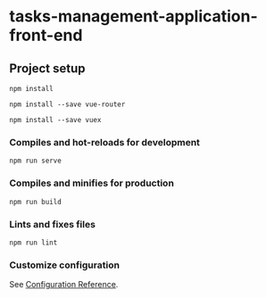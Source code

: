 # tasks-management-application-front-end

## Project setup
```
npm install
```
```
npm install --save vue-router
```
```
npm install --save vuex
```
### Compiles and hot-reloads for development
```
npm run serve
```

### Compiles and minifies for production
```
npm run build
```

### Lints and fixes files
```
npm run lint
```

### Customize configuration
See [Configuration Reference](https://cli.vuejs.org/config/).
